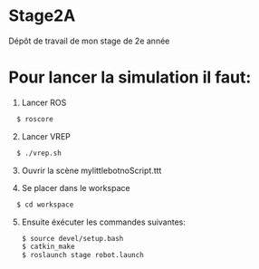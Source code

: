 # Stage2A
Dépôt de travail de mon stage de 2e année

# Pour lancer la simulation il faut:

1) Lancer ROS
  ```bash
    $ roscore
  ```
2) Lancer VREP
  ```bash
    $ ./vrep.sh
  ``` 
3) Ouvrir la scène mylittlebotnoScript.ttt
  
4) Se placer dans le workspace
  ```bash
    $ cd workspace
  ``` 
5) Ensuite éxécuter les commandes suivantes:
  
    ```bash
    $ source devel/setup.bash
    $ catkin_make
    $ roslaunch stage robot.launch
  ``` 
 
